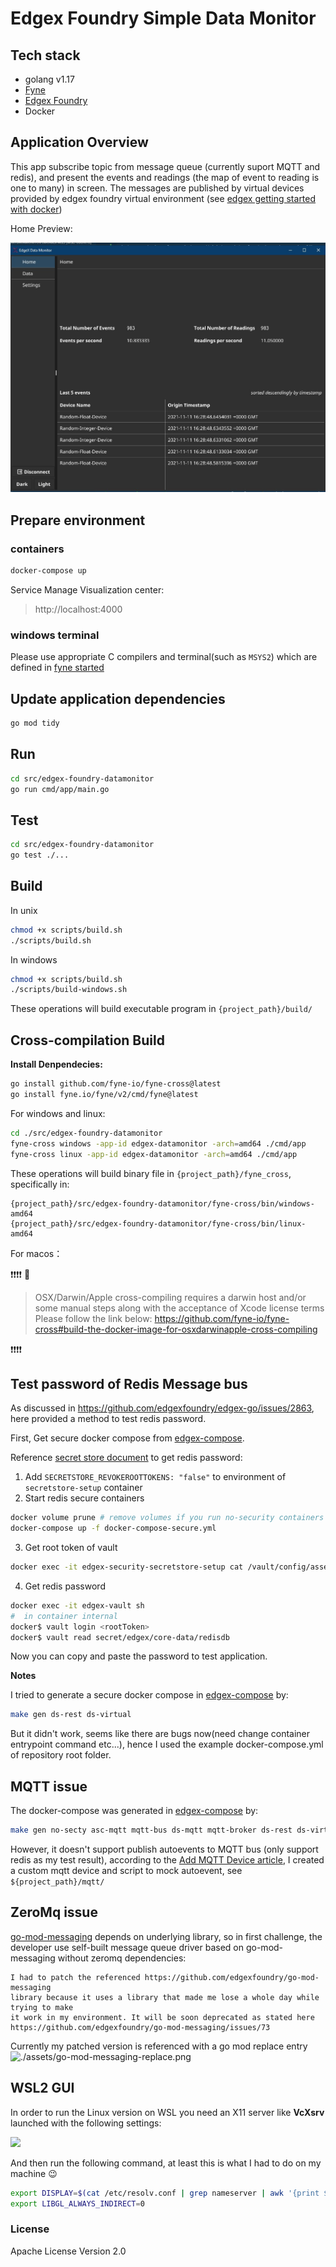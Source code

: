 # Edgex Foundry Simple Data Monitor

## Tech stack
* golang v1.17
* [Fyne](https://fyne.io)
* [Edgex Foundry](https://edgexfoundry.org/)
* Docker

## Application Overview
This app subscribe topic from message queue (currently suport MQTT and redis), and present the events and readings (the map of event to
reading is one to many) in screen. The messages are published by virtual devices provided by edgex foundry virtual environment (see [edgex getting started with docker](https://docs.edgexfoundry.org/2.0/getting-started/Ch-GettingStartedUsers/))

Home Preview:

![Home page preview](./assets/connected.jpg)

## Prepare environment
### containers
```sh
docker-compose up
```
Service Manage Visualization center: 
> http://localhost:4000

### windows terminal
Please use appropriate C compilers and terminal(such as `MSYS2`) which are defined in [fyne started](https://developer.fyne.io/started/)

## Update application dependencies
```bash
go mod tidy
```
## Run
```bash
cd src/edgex-foundry-datamonitor
go run cmd/app/main.go
```

## Test
```bash
cd src/edgex-foundry-datamonitor
go test ./...
```


## Build
In unix
```bash
chmod +x scripts/build.sh
./scripts/build.sh
```
In windows
```bash
chmod +x scripts/build.sh
./scripts/build-windows.sh
```

These operations will build executable program in `{project_path}/build/`

## Cross-compilation Build
**Install Denpendecies:**
```bash
go install github.com/fyne-io/fyne-cross@latest
go install fyne.io/fyne/v2/cmd/fyne@latest
```

For windows and linux:
```sh
cd ./src/edgex-foundry-datamonitor
fyne-cross windows -app-id edgex-datamonitor -arch=amd64 ./cmd/app
fyne-cross linux -app-id edgex-datamonitor -arch=amd64 ./cmd/app
```

These operations will build binary file in `{project_path}/fyne_cross`, specifically in: 
```
{project_path}/src/edgex-foundry-datamonitor/fyne-cross/bin/windows-amd64
{project_path}/src/edgex-foundry-datamonitor/fyne-cross/bin/linux-amd64
```

For macos：

❗❗❗❗ 🍎
>OSX/Darwin/Apple cross-compiling requires a darwin host and/or some manual steps along with the acceptance of Xcode license terms
Please follow the link below:
https://github.com/fyne-io/fyne-cross#build-the-docker-image-for-osxdarwinapple-cross-compiling

❗❗❗❗

## Test password of Redis Message bus 
As discussed in https://github.com/edgexfoundry/edgex-go/issues/2863, here provided a method to test redis password. 

First, Get secure docker compose from [edgex-compose](https://github.com/edgexfoundry/edgex-compose.git).

Reference [secret store document](https://docs.edgexfoundry.org/2.0/security/Ch-SecretStore/) to get redis password: 
1. Add `SECRETSTORE_REVOKEROOTTOKENS: "false"` to environment of `secretstore-setup` container
2. Start redis secure containers
```bash
docker volume prune # remove volumes if you run no-security containers before
docker-compose up -f docker-compose-secure.yml
```
3. Get root token of vault
```bash
docker exec -it edgex-security-secretstore-setup cat /vault/config/assets/resp-init.json
```
4. Get redis password
```bash
docker exec -it edgex-vault sh
#  in container internal
docker$ vault login <rootToken>
docker$ vault read secret/edgex/core-data/redisdb
```
Now you can copy and paste the password to test application.

**Notes**

I tried to generate a secure docker compose in [edgex-compose](https://github.com/edgexfoundry/edgex-compose.git) by:
```bash
make gen ds-rest ds-virtual
```
But it didn't work, seems like there are bugs now(need change container entrypoint command etc...), hence I used the example docker-compose.yml of repository root folder.

## MQTT issue
The docker-compose was generated in [edgex-compose](https://github.com/edgexfoundry/edgex-compose.git) by:
```bash
make gen no-secty asc-mqtt mqtt-bus ds-mqtt mqtt-broker ds-rest ds-virtual ui
```
However, it doesn't support publish autoevents to MQTT bus (only support redis as my test result), according to the [Add MQTT Device article](https://docs.edgexfoundry.org/2.0/examples/Ch-ExamplesAddingMQTTDevice/), I created a custom mqtt device and script to mock autoevent, see `${project_path}/mqtt/`

## ZeroMq issue
[go-mod-messaging](https://github.com/edgexfoundry/go-mod-messaging) depends on underlying library, so in first challenge, the developer use self-built message queue driver based on go-mod-messaging without zeromq dependencies:
```
I had to patch the referenced https://github.com/edgexfoundry/go-mod-messaging
library because it uses a library that made me lose a whole day while trying to make
it work in my environment. It will be soon deprecated as stated here
https://github.com/edgexfoundry/go-mod-messaging/issues/73
```

Currently my patched version is referenced with a go mod replace entry
![./assets/go-mod-messaging-replace.png](./assets/go-mod-messaging-replace)

## WSL2 GUI

In order to run the Linux version on WSL you need an X11 server like **VcXsrv** launched with the following settings:

<img src="https://i.stack.imgur.com/4n4XH.png" />

And then run the following command, at least this is what I had to do on my machine 😉

```bash
export DISPLAY=$(cat /etc/resolv.conf | grep nameserver | awk '{print $2; exit;}'):0.0
export LIBGL_ALWAYS_INDIRECT=0
```


### License

Apache License Version 2.0